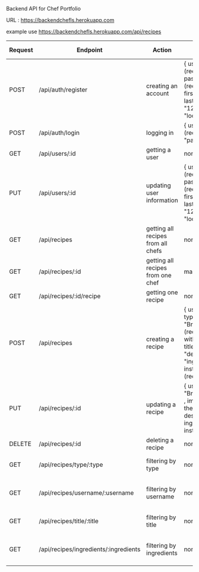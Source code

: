 Backend API for Chef Portfolio

URL : https://backendchefls.herokuapp.com

example use https://backendchefls.herokuapp.com/api/recipes



|Request|Endpoint|Action|Expected Input|Output|Token Required?|
|----------|----------|----------|----------|----------|----------|
|POST|/api/auth/register|creating an account|{ username: "username"(required and unique), password: "password"(required), email: "email", first_name: "a name", last_name: "a name", phone: "123-443-4231", location: "location"}| new user and id | no |
|POST|/api/auth/login| logging in | { username: "username"(required), password: "password"(required) | Token and welcome message | no |
| GET | /api/users/:id | getting a user | none | object for one user | yes |
| PUT | /api/users/:id | updating user information | { username: "username"(required and unique), password: "password"(required), email: "email", first_name: "a name", last_name: "a name", phone: "123-443-4231", location: "location"} | object with updated information | yes |
| GET | /api/recipes | getting all recipes from all chefs | none | array of all recipes | no |
| GET | /api/recipes/:id | getting all recipes from one chef | make sure that ID is the user_id | array of all recipes for one chef | yes |
| GET | /api/recipes/:id/recipe | getting one recipe | none | returns one recipe| yes |
| POST | /api/recipes | creating a recipe | { user_id: "user_id" (required), type : "Breakfast/Lunch/Dinner/Snack" (required), img_url: "an img url with .jpg at the end of it", title: "a title" (required), description: "description, ingredients: "ingredients" (required), instructions: "instructions" (required) } | id of new recipe | yes |
| PUT | /api/recipes/:id | updating a recipe | { user_id: "user_id" , type : "Breakfast/Lunch/Dinner/Snack" , img_url: "an img url with .jpg at the end of it", title: "a title" , description: "description, ingredients: "ingredients" , instructions: "instructions" } | returns an object with updated information | yes |
| DELETE | /api/recipes/:id | deleting a recipe | none | deleted | yes |
| GET | /api/recipes/type/:type | filtering by type | none | array of all recipes of that type | no |
| GET | /api/recipes/username/:username | filtering by username | none | array of all recipes of that username | no |
| GET | /api/recipes/title/:title | filtering by title | none | array of all recipes of that title | no |
| GET | /api/recipes/ingredients/:ingredients | filtering by ingredients | none | array of all recipes of that ingredient | no |


